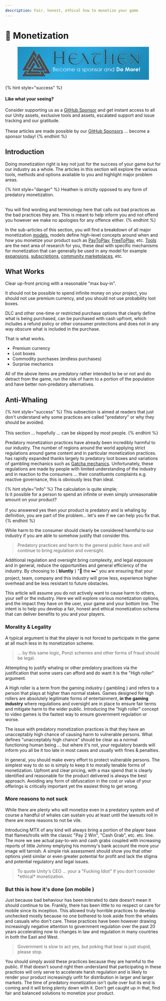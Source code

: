 ```yaml
---
description: Fair, honest, ethical how to monetize your game
---
```


# 🤑 Monetization

<figure><img src="../../../.gitbook/assets/512x128 Sponsor Banner.png" alt="Become a sponsor and Do More"><figcaption></figcaption></figure>

{% hint style="success" %}
#### Like what your seeing?

Consider supporting us as a [GitHub Sponsor](../../../become-a-sponsor/) and get instant access to all our Unity assets, exclusive tools and assets, escalated support and issue tracking and our gratitude.\
\
These articles are made possible by our [GitHub Sponsors](https://github.com/sponsors/heathen-engineering) ... become a sponsor today!
{% endhint %}

## Introduction

Doing monetization right is key not just for the success of your game but for our industry as a whole. The articles in this section will explore the various tools, methods and options available to you and highlight major problem areas.

{% hint style="danger" %}
Heathen is strictly opposed to any form of predatory monetization.

\
You will find wording and terminology here that calls out bad practices as the bad practices they are. This is meant to help inform you and not offend you however we make no apologies for any offence either.
{% endhint %}

In the sub-articles of this section, you will find a breakdown of all major monetization [models](models/), models define high-level concepts around when and how you monetize your product such as [PayToPlay](models/pay-to-play.md), [FreeToPlay](models/free-to-play.md), etc. [Tools ](tools/)are the next area of research for you, these deal with specific mechanisms for monetization that can generally be used in any model for example [expansions](tools/expansions.md), [subscriptions](tools/subscription.md), [community marketplaces](tools/community-marketplace.md), etc.&#x20;

## What Works

Clear up-front pricing with a reasonable "max buy-in".

It should not be possible to spend infinite money on your project, you should not use premium currency, and you should not use probability loot boxes.

DLC and other one-time or restricted purchase options that clearly define what is being purchased, can be purchased with cash upfront, which includes a refund policy or other consumer protections and does not in any way obscure what is included in the purchase.&#x20;

That is what works.

* Premium currency
* Loot boxes
* Commodity purchases (endless purchases)
* Surprise mechanics

All of the above items are predatory rather intended to be or not and do detract from the game, run the risk of harm to a portion of the population and have better non-predatory alternatives.

## Anti-Whaling

{% hint style="success" %}
This subsection is aimed at readers that just don't understand why some practices are called "predatory" or why they should be avoided. \
\
This section ... hopefully ... can be skipped by most people.
{% endhint %}

Predatory monetization practices have already been incredibly harmful to our industry. The number of regions around the world applying strict regulations around game content and in particular monetization practices. has rapidly expanded thanks largely to predatory loot boxes and variations of gambling mechanics such as [Gatcha mechanics](tools/gatcha-mechanics.md). Unfortunately, these regulations are made by people with limited understanding of the industry and in reaction to the consumers … their constituents complaints e.g. reactive governance, this is obviously less than ideal.&#x20;

{% hint style="info" %}
The calculation is quite simple;\
Is it possible for a person to spend an infinite or even simply unreasonable amount on your product?\
\
if you answered yes then your product is predatory and is whaling by definition, you are part of the problem... let's see if we can help you fix that.
{% endhint %}

While harm to the consumer should clearly be considered harmful to our industry if you are able to somehow justify that consider this.&#x20;

> Predatory practices and harm to the general public have and will continue to bring regulation and oversight.

Additional regulation and oversight bring complexity, and legal exposure and in general, reduce the opportunities and general efficiency of the industry. By choosing to ( **bluntly** ) ":poop: the :bed:" you are ensuring that your project, team, company and this industry will grow less, experience higher overhead and be less resistant to future obstacles.

This article will assume you do not actively want to cause harm to others, your self or the industry. Here we will explore various monetization options, and the impact they have on the user, your game and your bottom line. The intent is to help you develop a fair, honest and ethical monetization schema that can deliver benefits to you and your players.

### Morality & Legality

A typical argument is that the player is not forced to participate in the game at all much less in its monetization scheme.

> &#x20;... by this same logic, Ponzi schemes and other forms of fraud should be legal.&#x20;

Attempting to justify whaling or other predatory practices via the justification that some users can afford and do want it is the "High roller" argument.&#x20;

A High roller is a term from the gaming industry ( gambling ) and refers to a person that plays at higher than normal stakes. Games designed for high rollers are absolutely legitimate forms of entertainment, **in the gaming industry** where regulations and oversight are in place to ensure fair terms and mitigate harm to the wider public. Introducing the "high roller" concept to video games is the fastest way to ensure government regulation or worse.

The issue with predatory monetization practices is that they have an unacceptably high chance of causing harm to vulnerable persons. What defines "unacceptably high chance" should be clear as a normal functioning human being ... but where it's not, your regulatory boards will inform you all be it too late in most cases and usually with fines & penalties.&#x20;

In general, you should make every effort to protect vulnerable persons. The simplest way to do so is simply to keep it to morally tenable forms of monetization. Upfront and clear pricing, with a max spend that is clearly identified and reasonable for the product delivered is always the best approach. Avoiding any form of obfuscation in the cost or value of your offerings is critically important yet the easiest thing to get wrong.

### More reasons to not suck

While there are plenty who will monetize even in a predatory system and of course a handful of whales can sustain you at least until the lawsuits roll in there are more reasons to not be vile.

Introducing MTX of any kind will always bring a portion of the player base that flames/trolls with the classic "Pay 2 Win", "Cash Grab", etc. etc. line. The more we see actual pay-to-win and cash grabs coupled with increasing reports of little Johnny emptying his mommy's bank account the more your image will tarnish. A simple risk assessment should show you that other options yield similar or even greater potential for profit and lack the stigma and potential regulatory and legal issues.

> To quote Unity's CEO ... your a "Fucking Idiot" if you don't consider \*ethical\* monetization.

### But this is how it's done (on mobile )

Just because bad behaviour has been tolerated to date doesn't mean it should continue to be. Frankly, there has been little to no respect or care for mobile since its inception. This allowed truly horrible practices to develop unchecked mostly because no one bothered to look aside from the whales and casuals who don't care. These practices have been however drawing increasingly negative attention to government regulation over the past 20 years accelerating now to changes in law and regulation in many countries in both the East and West.

> Government is slow to act yes, but poking that bear is just stupid, please stop.

You should simply avoid these practices because they are harmful to the public. If that doesn't sound right then understand that participating in these practices will only serve to accelerate harsh regulation and is likely to render your product increasingly unfit for distribution in larger and larger markets. The time of predatory monetization isn't quite over but its end is coming and it will bring plenty down with it. Don't get caught up in that, find fair and balanced solutions to monetize your product.
